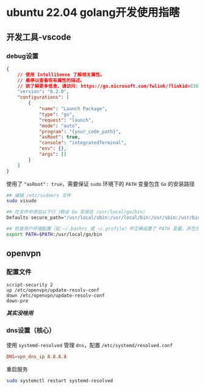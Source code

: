 # ubuntu 22.04 golang开发使用指瞎

## 开发工具-vscode

### debug设置

```json
{
    // 使用 IntelliSense 了解相关属性。 
    // 悬停以查看现有属性的描述。
    // 欲了解更多信息，请访问: https://go.microsoft.com/fwlink/?linkid=830387
    "version": "0.2.0",
    "configurations": [
        {
            "name": "Launch Package",
            "type": "go",
            "request": "launch",
            "mode": "auto",
            "program": "{your_code_path}",
            "asRoot": true,
            "console": "integratedTerminal",
            "env": {},
            "args": []
        }
    ]
}
```

使用了 `"asRoot": true`，需要保证 `sudo` 环境下的 `PATH` 变量包含 `Go` 的安装路径

```bash
## 编辑 /etc/sudoers 文件
sudo visudo

## 在文件中添加以下行（假设 Go 安装在 /usr/local/go/bin）
Defaults secure_path="/usr/local/sbin:/usr/local/bin:/usr/sbin:/usr/bin:/sbin:/bin:/usr/local/go/bin"

## 检查用户环境配置（如 ~/.bashrc 或 ~/.profile）中正确设置了 PATH 变量，并包含 Go 的路径
export PATH=$PATH:/usr/local/go/bin
```

## openvpn

### 配置文件

```ovpn
script-security 2
up /etc/openvpn/update-resolv-conf
down /etc/openvpn/update-resolv-conf
down-pre
```

***其实没啥用***

### dns设置（核心）

使用 `systemd-resolved` 管理 `dns`，配置 `/etc/systemd/resolved.conf`

```conf
DNS=vpn_dns_ip 8.8.8.8
```

重启服务

```bash
sudo systemctl restart systemd-resolved
```
